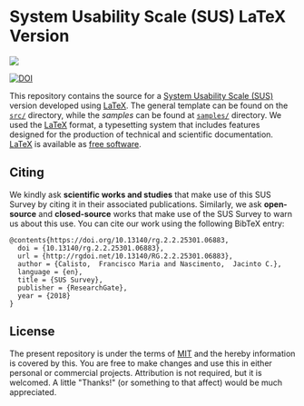 # System Usability Scale (SUS) LaTeX Version

<img src="https://upload.wikimedia.org/wikipedia/commons/thumb/9/92/LaTeX_logo.svg/1599px-LaTeX_logo.svg.png">

[![DOI](https://zenodo.org/badge/129098656.svg)](https://zenodo.org/badge/latestdoi/129098656)

This repository contains the source for a [System Usability Scale (SUS)](https://en.wikipedia.org/wiki/System_usability_scale) version developed using [LaTeX](https://en.wikipedia.org/wiki/LaTeX). The general template can be found on the [`src/`](src/) directory, while the *samples* can be found at [`samples/`](samples/) directory. We used the [LaTeX](https://www.latex-project.org/) format, a typesetting system that includes features designed for the production of technical and scientific documentation. [LaTeX](https://www.latex-project.org/) is available as [free software](https://www.latex-project.org/lppl/).

## Citing

We kindly ask **scientific works and studies** that make use of this SUS Survey by citing it in their associated publications. Similarly, we ask **open-source** and **closed-source** works that make use of the SUS Survey to warn us about this use. You can cite our work using the following BibTeX entry:

```
@contents{https://doi.org/10.13140/rg.2.2.25301.06883,
  doi = {10.13140/rg.2.2.25301.06883},
  url = {http://rgdoi.net/10.13140/RG.2.2.25301.06883},
  author = {Calisto,  Francisco Maria and Nascimento,  Jacinto C.},
  language = {en},
  title = {SUS Survey},
  publisher = {ResearchGate},
  year = {2018}
}
```

## License

The present repository is under the terms of [MIT](LICENSE) and the hereby information is covered by this. You are free to make changes and use this in either personal or commercial projects. Attribution is not required, but it is welcomed. A little "Thanks!" (or something to that affect) would be much appreciated.
